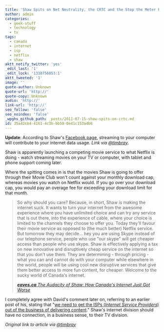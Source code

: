 ```yaml
---
title: 'Shaw Spits on Net Neutrality, the CRTC and the Stop the Meter Petition'
author: admin
categories:
  - geek-stuff
  - technology
  - tv
tags:
  - canada
  - internet
  - isp
  - netflix
  - shaw
aktt_notify_twitter: 'yes'
_edit_last: '1'
_edit_lock: '1310756053:1'
aktt_tweeted: '1'
image: ''
quote-author: Unknown
quote-url: 'http://'
quote-copy: Unknown
audio: 'http://'
link-url: 'http://'
seo_follow: 'false'
seo_noindex: 'false'
_wpghs_github_path: _posts/2011-07-15-shaw-spits-on-crtc.md
id: 35a42cb4-4161-4c3b-bb58-0e41c153a4b6
---
```

<p><strong>Update</strong>: According to Shaw's <a href="http://www.facebook.com/topic.php?uid=151441184886657&topic=711">Facebook page</a>, streaming to your computer will contribute to your internet data usage. <em>Link via <a href="https://twitter.com/timbray/status/91940817958223872">@timbray</a></em>.</p>
<p>Shaw is apparently launching a competing movie service to what Netflix is doing - watch streaming movies on your TV or computer, with tablet and phone support coming later.</p>
<p>Where the spitting comes in is that the movies Shaw is going to offer through their Movie Club won't count against your monthly download cap, whereas movies you watch on Netflix would. If you go over your download cap, you  would pay an overage fee for exceeding your download limit for that month.</p>
<blockquote><p>So why should you care? Because, in short, Shaw is making the internet suck. It wants to turn your internet from the awesome experience where you have unlimited choice and can try any service that is out there, into the experience of cable, where your choice is limited to the channels they choose to offer you. Today they'll favour their movie service as opposed to (the much better) Netflix service. But tomorrow they may decide... hey you are using Skype instead of our telephone service, people who use "our skype" will get cheaper access than people who use skype. Shaw is effectively applying a tax on new innovative and disruptively cheap service on the internet so that you don't use them. They are determining - through pricing - what you can and cannot do with your computer while elsewhere in the world, people will be using cool new disruptive services that give them better access to more fun content, for cheaper. Welcome to the sucky world of Canada's internet.</p>
<p><cite><a href="http://eaves.ca/2011/07/15/the-audacity-of-shaw-how-canadas-internet-just-got-worse/"><strong>eaves.ca</strong> The Audacity of Shaw: How Canada's Internet Just Got Worse</a></cite></p></blockquote>
<p>I completely agree with David's comment later on, referring to an earlier post of his, stating that "<a href="http://eaves.ca/2011/05/24/how-to-unsuck-canada’s-internet-creating-the-right-incentives/">we need to get the ISPs (<em>Internet Service Providers</em>) out of the business of delivering content</a>." Shaw's internet division should have no connection, in a business sense, to their TV division.</p>
<p><em>Original link to article via <a href="https://twitter.com/timbray/status/91916141336866816">@timbray</a></em></p>
